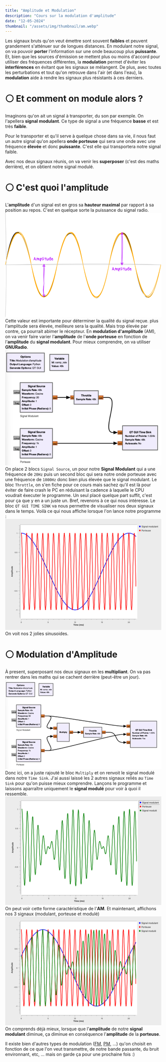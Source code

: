 ```yaml
---
title: "Amplitude et Modulation"
description: "Cours sur la modulation d'amplitude"
date: "12-05-2024"
thumbnail: "/assets/img/thumbnail/am.webp"
---
```

Les signaux bruts qu'on veut émettre sont souvent **faibles** et peuvent grandement s'atténuer sur de longues distances. En modulant notre signal, on va pouvoir **porter** l'information sur une onde beaucoup plus **puissante**. 
Et, bien que les sources d'émission se mettent plus ou moins d'accord pour utiliser des fréquences différentes, la **modulation** permet d'éviter les **interférences** en évitant que les signaux se mélangent. 
De plus, avec toutes les perturbations et tout qu'on retrouve dans l'air (et dans l'eau), la **modulation** aide à rendre les signaux plus résistants à ces derniers. 

# ⚪️ Et comment on module alors ? 
Imaginons qu'on ait un signal à transporter, du son par exemple. On l'apellera **signal modulant**. Ce type de signal a une fréquence **basse** et est très **faible**. 

Pour le transporter et qu'il serve à quelque chose dans sa vie, il nous faut un autre signal qu'on apellera **onde porteuse** qui sera une onde avec une fréquence **élevée** et donc **puissante**. C'est elle qui transportera notre signal faible. 

Avec nos deux signaux réunis, on va venir les **superposer** (c'est des maths derrière), et on obtient notre signal modulé. 

# ⚪️ C'est quoi l'amplitude 
L'**amplitude** d'un signal est en gros sa **hauteur maximal** par rapport à sa position au repos. C'est en quelque sorte la puissance du signal radio. 
![image](../../../assets/img/pages/radio/radio_basics/modulation/modulation1.svg)
Cette valeur est importante pour déterminer la qualité du signal reçue. plus l'amplitude sera élevée, meilleure sera la qualité. Mais trop élevée par contre, ça pourrait abimer le récepteur. 
En **modulation d'amplitude** (AM), on va venir faire varier l'**amplitude** de l'**onde porteuse** en fonction de l'**amplitude** du **signal modulant**. 
Pour mieux comprendre, on va utiliser **GNURadio**.
![image](../../../assets/img/pages/radio/radio_basics/modulation/modulation2.png)
On place 2 blocs `Signal Source`, un pour notre **Signal Modulant** qui a une fréquence de `20Hz` puis un second bloc qui sera notre onde porteuse avec une fréquence de `1000Hz` donc bien plus élevée que le signal modulant.
Le bloc `Throttle`, on s'en fiche pour ce cours mais sachez qu'il est là pour éviter de faire crash le PC en réduisant la cadence à laquelle le CPU voudrait éxecuter le programme. Un seul placé quelque part suffit, c'est pour ça que y en a un juste un. Bref, revenons à ce qui nous intéresse.
Le bloc `QT GUI TIME SINK` va nous permettre de visualiser nos deux signaux dans le temps. 
Voilà ce qui nous affiche lorsque l'on lance notre programme : 
![image](../../../assets/img/pages/radio/radio_basics/modulation/modulation3.png)
On voit nos 2 jolies sinusoides. 

# ⚪️ Modulation d'Amplitude
À present, superposant nos deux signaux en les **multipliant**. On va pas rentrer dans les maths qui se cachent derrière (peut-être un jour). 
![image](../../../assets/img/pages/radio/radio_basics/modulation/modulation4.png)
Donc ici, on a juste rajouté le bloc `Multiply` et on renvoit le signal modulé dans notre `Time Sink`. J'ai aussi laissé les 2 autres signaux reliés au `Time Sink` pour qu'on puisse mieux comprendre. 
Lançons le programme et laissons aparraître uniquement le **signal modulé** pour voir à quoi il ressemble. 
![image](../../../assets/img/pages/radio/radio_basics/modulation/modulation5.png)
On peut voir cette forme caractéristique de l'**AM**. 
Et maintenant, affichons nos 3 signaux (modulant, porteuse et modulé)
![image](../../../assets/img/pages/radio/radio_basics/modulation/modulation6.png)
On comprends déjà mieux, lorsque que l'**amplitude** de notre **signal modulant** diminue, ça diminue en conséquence l'**amplitude** de la **porteuse**. 

Il existe bien d'autres types de modulation ([FM](https://fr.wikipedia.org/wiki/Modulation_de_fr%C3%A9quence#:~:text=En%20modulation%20de%20fr%C3%A9quence%2C%20l,(att%C3%A9nuation%20et%20bruit%20importants).), [PM](https://fr.wikipedia.org/wiki/Modulation_de_phase#:~:text=La%20modulation%20de%20phase%20ou,Cette%20modulation%20est%20non%20lin%C3%A9aire.), ...) qu'on choisit en fonction de ce que l'on veut transmettre, de notre bande passante, du bruit environnant, etc, ... mais on garde ça pour une prochaine fois :) 


